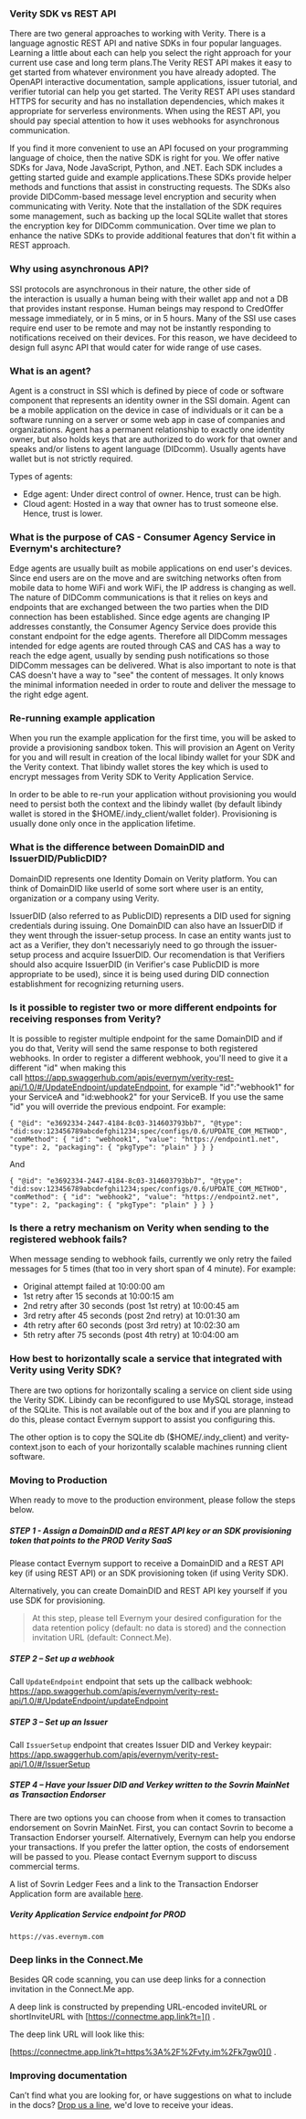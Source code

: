 ### Verity SDK vs REST API
There are two general approaches to working with Verity. There is a language agnostic REST API and native SDKs in four popular languages. Learning a little about each can help you select the right approach for your current use case and long term plans.The Verity REST API makes it easy to get started from whatever environment you have already adopted. The OpenAPI interactive documentation, sample applications, issuer tutorial, and verifier tutorial can help you get started. The Verity REST API uses standard HTTPS for security and has no installation dependencies, which makes it appropriate for serverless environments. When using the REST API, you should pay special attention to how it uses webhooks for asynchronous communication.
	
If you find it more convenient to use an API focused on your programming language of choice, then the native SDK is right for you. We offer native SDKs for Java, Node JavaScript, Python, and .NET. Each SDK includes a getting started guide and example applications.These SDKs provide helper methods and functions that assist in constructing requests. The SDKs also provide DIDComm-based message level encryption and security when communicating with Verity. Note that the installation of the SDK requires some management, such as backing up the local SQLite wallet that stores the encryption key for DIDComm communication. Over time we plan to enhance the native SDKs to provide additional features that don't fit within a REST approach.

### Why using asynchronous API?
SSI protocols are asynchronous in their nature, the other side of the interaction is usually a human being with their wallet app and not a DB that provides instant response. Human beings may respond to CredOffer message immediately, or in 5 mins, or in 5 hours. Many of the SSI use cases require end user to be remote and may not be instantly responding to notifications received on their devices. For this reason, we have decideed to design full async API that would cater for wide range of use cases.

### What is an agent?
Agent is a construct in SSI which is defined by piece of code or software component that represents an identity owner in the SSI domain. Agent can be a mobile application on the device in case of individuals or it can be a software running on a server or some web app in case of  companies and organizations. Agent has a permanent relationship to exactly one identity owner, but also holds keys that are authorized to do work for that owner and  speaks and/or listens to agent language (DIDcomm). Usually agents have wallet but is not strictly required.

Types of agents:
* Edge agent: Under direct control of owner. Hence, trust can be high.
* Cloud agent: Hosted in a way that owner has to trust someone else. Hence, trust is lower.

### What is the purpose of CAS - Consumer Agency Service in Evernym's architecture?
Edge agents are usually built as mobile applications on end user's devices. Since end users are on the move and are switching networks often from mobile data to home WiFi and work WiFi, the IP address is changing as well. The nature of DIDComm communications is that it relies on keys and endpoints that are exchanged between the two parties when the DID connection has been established. Since edge agents are changing IP addresses constantly, the Consumer Agency Service does provide this constant endpoint for the edge agents. Therefore all DIDComm messages intended for edge agents are routed through CAS and CAS has a way to reach the edge agent, usually by sending push notifications so those DIDComm messages can be delivered. What is also important to note is that CAS doesn't have a way to "see" the content of messages. It only knows the minimal information needed in order to route and deliver the message to the right edge agent.

### Re-running example application
When you run the example application for the first time, you will be asked to provide a provisioning sandbox token. This will provision an Agent on Verity for you and will result in creation of the local libindy wallet for your SDK and the Verity context. That libindy wallet stores the key which is used to encrypt messages from Verity SDK to Verity Application Service.

In order to be able to re-run your application without provisioning you would need to persist both the context and the libindy wallet (by default libindy wallet is stored in the $HOME/.indy_client/wallet folder). Provisioning is usually done only once in the application lifetime.

### What is the difference between DomainDID and IssuerDID/PublicDID?
DomainDID represents one Identity Domain on Verity platform. You can think of DomainDID like userId of some sort where user is an entity, organization or a company using Verity. 

IssuerDID (also referred to as PublicDID) represents a DID used for signing credentials during issuing. One DomainDID can also have an IssuerDID if they went through the issuer-setup process. In case an entity wants just to act as a Verifier, they don't necessariyly need to go through the issuer-setup process and acquire IssuerDID. Our recomendation is that Verifiers should also acquire IssuerDID (in Verifier's case PublicDID is more appropriate to be used), since it is being used during DID connection establishment for recognizing returning users.

### Is it possible to register two or more different endpoints for receiving responses from Verity?
It is possible to register multiple endpoint for the same DomainDID and if you do that, Verity will send the same response to both registered webhooks. In order to register a different webhook, you'll need to give it a different "id" when making this call https://app.swaggerhub.com/apis/evernym/verity-rest-api/1.0/#/UpdateEndpoint/updateEndpoint, for example "id":"webhook1" for your ServiceA and "id:webhook2" for your ServiceB. If you use the same "id" you will override the previous endpoint. For example:

`{
  "@id": "e3692334-2447-4184-8c03-314603793bb7",
  "@type": "did:sov:123456789abcdefghi1234;spec/configs/0.6/UPDATE_COM_METHOD",
  "comMethod": {
    "id": "webhook1",
    "value": "https://endpoint1.net",
    "type": 2,
    "packaging": {
      "pkgType": "plain"
    }
  }
}`

And

`{
  "@id": "e3692334-2447-4184-8c03-314603793bb7",
  "@type": "did:sov:123456789abcdefghi1234;spec/configs/0.6/UPDATE_COM_METHOD",
  "comMethod": {
    "id": "webhook2",
    "value": "https://endpoint2.net",
    "type": 2,
    "packaging": {
      "pkgType": "plain"
    }
  }
}`

### Is there a retry mechanism on Verity when sending to the registered webhook fails?
When message sending to webhook fails, currently we only retry the failed messages for 5 times (that too in very short span of 4 minute). For example:
- Original attempt failed at 10:00:00 am
- 1st retry after 15 seconds at 10:00:15 am
- 2nd retry after 30 seconds (post 1st retry) at 10:00:45 am
- 3rd retry after 45 seconds (post 2nd retry) at 10:01:30 am
- 4th retry after 60 seconds (post 3rd retry) at 10:02:30 am
- 5th retry after 75 seconds (post 4th retry) at 10:04:00 am

### How best to horizontally scale a service that integrated with Verity using Verity SDK?
There are two options for horizontally scaling a service on client side using the Verity SDK. Libindy can be reconfigured to use MySQL storage, instead of the SQLite. This is not available out of the box and if you are planning to do this, please contact Evernym support to assist you configuring this. 

The other option is to copy the SQLite db ($HOME/.indy_client) and verity-context.json to each of your horizontally scalable machines running client software. 

### Moving to Production

When ready to move to the production environment, please follow the steps below.

##### STEP 1 - Assign a DomainDID and a REST API key or an SDK provisioning token that points to the PROD Verity SaaS

Please contact Evernym support to receive a DomainDID and a REST API key (if using REST API) or an SDK provisioning token (if using Verity SDK).

Alternatively, you can create DomainDID and REST API key yourself if you use SDK for provisioning.

> At this step, please tell Evernym your desired configuration for the data retention policy (default: no data is stored) and the connection invitation URL (default: Connect.Me).

##### STEP 2 – Set up a webhook

Call `UpdateEndpoint` endpoint that sets up the callback webhook: https://app.swaggerhub.com/apis/evernym/verity-rest-api/1.0/#/UpdateEndpoint/updateEndpoint

##### STEP 3 – Set up an Issuer

Call `IssuerSetup` endpoint that creates Issuer DID and Verkey keypair: https://app.swaggerhub.com/apis/evernym/verity-rest-api/1.0/#/IssuerSetup

##### STEP 4 – Have your Issuer DID and Verkey written to the Sovrin MainNet as Transaction Endorser

There are two options you can choose from when it comes to transaction endorsement on Sovrin MainNet. First, you can contact Sovrin to become a Transaction Endorser yourself. Alternatively, Evernym can help you endorse your transactions. If you prefer the latter option, the costs of endorsement will be passed to you. Please contact Evernym support to discuss commercial terms.

A list of Sovrin Ledger Fees and a link to the Transaction Endorser Application form are available [here](https://sovrin.org/issue-credentials/).

##### Verity Application Service endpoint for PROD

```
https://vas.evernym.com
```

### Deep links in the Connect.Me

Besides QR code scanning, you can use deep links for a connection invitation in the Connect.Me app. 

A deep link is constructed by prepending URL-encoded inviteURL or shortInviteURL with [https://connectme.app.link?t=]() . 

The deep link URL will look like this:

[https://connectme.app.link?t=https%3A%2F%2Fvty.im%2Fk7gw0]() .

### Improving documentation

Can’t find what you are looking for, or have suggestions on what to include in the docs? [Drop us a line](mailto:support@evernym.com), we'd love to receive your ideas.